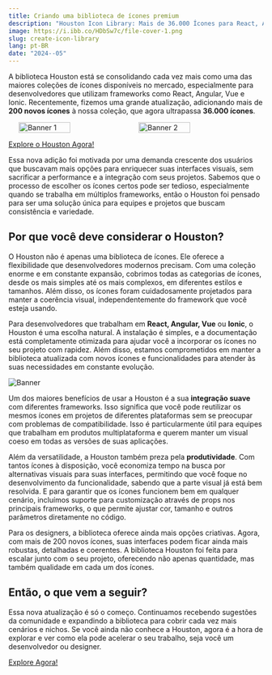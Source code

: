 ```yaml
---
title: Criando uma biblioteca de ícones premium
description: "Houston Icon Library: Mais de 36.000 Ícones para React, Angular, Vue e Ionic"
image: https://i.ibb.co/HDbSw7c/file-cover-1.png
slug: create-icon-library
lang: pt-BR
date: "2024--05"
---
```


A biblioteca Houston está se consolidando cada vez mais como uma das maiores coleções de ícones disponíveis no mercado, especialmente para desenvolvedores que utilizam frameworks como React, Angular, Vue e Ionic. Recentemente, fizemos uma grande atualização, adicionando mais de **200 novos ícones** à nossa coleção, que agora ultrapassa **36.000 ícones**. 

<div style="display: flex; justify-content: center; align-items: center; gap: 10px;">
  <img src="https://i.ibb.co/5WLY0vp/image-3.png" alt="Banner 1" width="45%" />
  <img src="https://i.ibb.co/Gv1mq58/image-4.png" alt="Banner 2" width="45%" />
</div>


[Explore o Houston Agora!](https://www.houstonicons.com.br/)

Essa nova adição foi motivada por uma demanda crescente dos usuários que buscavam mais opções para enriquecer suas interfaces visuais, sem sacrificar a performance e a integração com seus projetos. Sabemos que o processo de escolher os ícones certos pode ser tedioso, especialmente quando se trabalha em múltiplos frameworks, então o Houston foi pensado para ser uma solução única para equipes e projetos que buscam consistência e variedade.

## Por que você deve considerar o Houston?
O Houston não é apenas uma biblioteca de ícones. Ele oferece a flexibilidade que desenvolvedores modernos precisam. Com uma coleção enorme e em constante expansão, cobrimos todas as categorias de ícones, desde os mais simples até os mais complexos, em diferentes estilos e tamanhos. Além disso, os ícones foram cuidadosamente projetados para manter a coerência visual, independentemente do framework que você esteja usando.

Para desenvolvedores que trabalham em **React, Angular, Vue** ou **Ionic**, o Houston é uma escolha natural. A instalação é simples, e a documentação está completamente otimizada para ajudar você a incorporar os ícones no seu projeto com rapidez. Além disso, estamos comprometidos em manter a biblioteca atualizada com novos ícones e funcionalidades para atender às suas necessidades em constante evolução.

![Banner](https://i.ibb.co/tXfh4H3/Frame-1000009530.png)

Um dos maiores benefícios de usar a Houston é a sua **integração suave** com diferentes frameworks. Isso significa que você pode reutilizar os mesmos ícones em projetos de diferentes plataformas sem se preocupar com problemas de compatibilidade. Isso é particularmente útil para equipes que trabalham em produtos multiplataforma e querem manter um visual coeso em todas as versões de suas aplicações.

Além da versatilidade, a Houston também preza pela **produtividade**. Com tantos ícones à disposição, você economiza tempo na busca por alternativas visuais para suas interfaces, permitindo que você foque no desenvolvimento da funcionalidade, sabendo que a parte visual já está bem resolvida. E para garantir que os ícones funcionem bem em qualquer cenário, incluímos suporte para customização através de props nos principais frameworks, o que permite ajustar cor, tamanho e outros parâmetros diretamente no código.

Para os designers, a biblioteca oferece ainda mais opções criativas. Agora, com mais de 200 novos ícones, suas interfaces podem ficar ainda mais robustas, detalhadas e coerentes. A biblioteca Houston foi feita para escalar junto com o seu projeto, oferecendo não apenas quantidade, mas também qualidade em cada um dos ícones.

## Então, o que vem a seguir?
Essa nova atualização é só o começo. Continuamos recebendo sugestões da comunidade e expandindo a biblioteca para cobrir cada vez mais cenários e nichos. Se você ainda não conhece a Houston, agora é a hora de explorar e ver como ela pode acelerar o seu trabalho, seja você um desenvolvedor ou designer.

[Explore Agora!](https://www.houstonicons.com.br/)